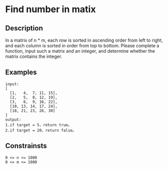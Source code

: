 # Find number in matix

## Description

In a matrix of n * m, each row is sorted in ascending order from left to right, and each column is sorted in order from top to bottom. Please complete a function, input such a matrix and an integer, and determine whether the matrix contains the integer.

## Examples

```shell
input:
[
  [1,   4,  7, 11, 15],
  [2,   5,  8, 12, 19],
  [3,   6,  9, 16, 22],
  [10, 13, 14, 17, 24],
  [18, 21, 23, 26, 30]
]
output:
1.if target = 5，return true。
2.if target = 20，return false。
```
## Constrainsts

```
0 <= n <= 1000
0 <= m <= 1000
````
